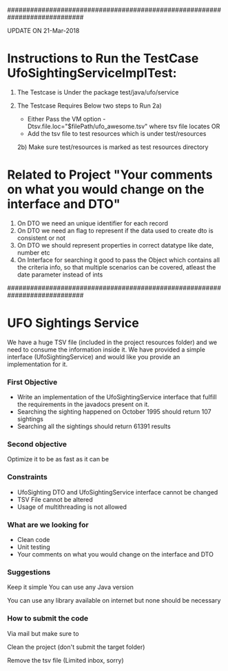 ############################################################################

UPDATE ON 21-Mar-2018

# Instructions to Run the TestCase UfoSightingServiceImplTest:

1. The Testcase is Under the package test/java/ufo/service
2. The Testcase Requires Below two steps to Run
   2a)
   - Either Pass the VM option -Dtsv.file.loc="$filePath/ufo_awesome.tsv" where tsv file locates
   OR
   - Add the tsv file to test resources which is under test/resources

   2b) Make sure test/resources is marked as test resources directory


# Related to Project "Your comments on what you would change on the interface and DTO"

1. On DTO we need an unique identifier for each record
2. On DTO we need an flag to represent if the data used to create dto is consistent or not
3. On DTO we should represent properties in correct datatype like date, number etc
4. On Interface for searching it good to pass the Object which contains all the criteria info, so that multiple
    scenarios can be covered, atleast the date parameter instead of ints


############################################################################


# UFO Sightings Service

We have a huge TSV file (included in the project resources folder) and we need to consume the information inside it.
We have provided a simple interface (UfoSightingService) and would like you provide an implementation for it.
  


### First Objective
- Write an implementation of the UfoSightingService interface that fulfill the requirements in the javadocs present on it.
- Searching the sighting happened on October 1995 should return 107 sightings
- Searching all the sightings should return 61391 results


### Second objective
Optimize it to be as fast as it can be

### Constraints
- UfoSighting DTO and UfoSightingService interface cannot be changed
- TSV File cannot be altered
- Usage of multithreading is not allowed

### What are we looking for

- Clean code
- Unit testing
- Your comments on what you would change on the interface and DTO


### Suggestions
Keep it simple
You can use any Java version

You can use any library available on internet but none should be necessary




### How to submit the code

Via mail but make sure to

Clean the project (don't submit the target folder)

Remove the tsv file (Limited inbox, sorry)




